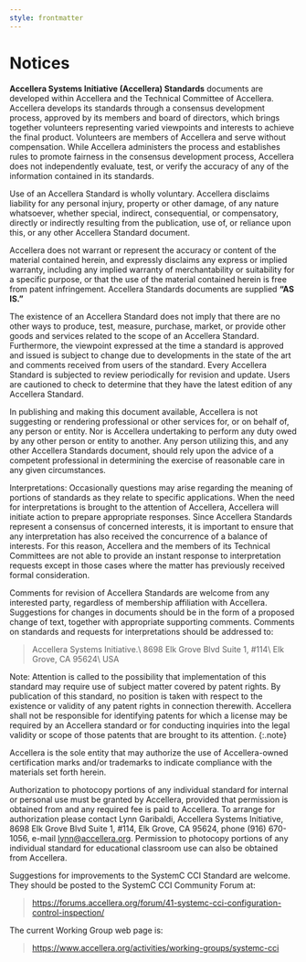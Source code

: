 ```yaml
---
style: frontmatter
---
```


# Notices

**Accellera Systems Initiative (Accellera) Standards** documents are developed within Accellera and the Technical Committee of Accellera. Accellera develops its standards through a consensus development process, approved by its members and board of directors, which brings together volunteers representing varied viewpoints and interests to achieve the final product. Volunteers are members of Accellera and serve without compensation. While Accellera administers the process and establishes rules to promote fairness in the consensus development process, Accellera does not independently evaluate, test, or verify the accuracy of any of the information contained in its standards.

Use of an Accellera Standard is wholly voluntary. Accellera disclaims liability for any personal injury, property or other damage, of any nature whatsoever, whether special, indirect, consequential, or compensatory, directly or indirectly resulting from the publication, use of, or reliance upon this, or any other Accellera Standard document.

Accellera does not warrant or represent the accuracy or content of the material contained herein, and expressly disclaims any express or implied warranty, including any implied warranty of merchantability or suitability for a specific purpose, or that the use of the material contained herein is free from patent infringement. Accellera Standards documents are supplied **“AS IS.”**

The existence of an Accellera Standard does not imply that there are no other ways to produce, test, measure, purchase, market, or provide other goods and services related to the scope of an Accellera Standard. Furthermore, the viewpoint expressed at the time a standard is approved and issued is subject to change due to developments in the state of the art and comments received from users of the standard. Every Accellera Standard is subjected to review periodically for revision and update. Users are cautioned to check to determine that they have the latest edition of any Accellera Standard.

In publishing and making this document available, Accellera is not suggesting or rendering professional or other services for, or on behalf of, any person or entity. Nor is Accellera undertaking to perform any duty owed by any other person or entity to another. Any person utilizing this, and any other Accellera Standards document, should rely upon the advice of a competent professional in determining the exercise of reasonable care in any given circumstances.

Interpretations: Occasionally questions may arise regarding the meaning of portions of standards as they relate to specific applications. When the need for interpretations is brought to the attention of Accellera, Accellera will initiate action to prepare appropriate responses. Since Accellera Standards represent a consensus of concerned interests, it is important to ensure that any interpretation has also received the concurrence of a balance of interests. For this reason, Accellera and the members of its Technical Committees are not able to provide an instant response to interpretation requests except in those cases where the matter has previously received formal consideration.

Comments for revision of Accellera Standards are welcome from any interested party, regardless of membership affiliation with Accellera. Suggestions for changes in documents should be in the form of a proposed change of text, together with appropriate supporting comments. Comments on standards and requests for interpretations should be addressed to:

> Accellera Systems Initiative.\\
> 8698 Elk Grove Blvd Suite 1, #114\\
> Elk Grove, CA 95624\\
> USA

Note: Attention is called to the possibility that implementation of this standard may require use of subject matter covered by patent rights. By publication of this standard, no position is taken with respect to the existence or validity of any patent rights in connection therewith. Accellera shall not be responsible for identifying patents for which a license may be required by an Accellera standard or for conducting inquiries into the legal validity or scope of those patents that are brought to its attention.
{:.note}

Accellera is the sole entity that may authorize the use of Accellera-owned certification marks and/or trademarks to indicate compliance with the materials set forth herein.

Authorization to photocopy portions of any individual standard for internal or personal use must be granted by Accellera, provided that permission is obtained from and any required fee is paid to Accellera. To arrange for authorization please contact Lynn Garibaldi, Accellera Systems Initiative, 8698 Elk Grove Blvd Suite 1, #114, Elk Grove, CA 95624, phone (916) 670-1056, e-mail <lynn@accellera.org>. Permission to photocopy portions of any individual standard for educational classroom use can also be obtained from Accellera.

Suggestions for improvements to the SystemC CCI Standard are welcome. They should be posted to the SystemC CCI Community Forum at:

> <https://forums.accellera.org/forum/41-systemc-cci-configuration-control-inspection/>

The current Working Group web page is:

> <https://www.accellera.org/activities/working-groups/systemc-cci>

